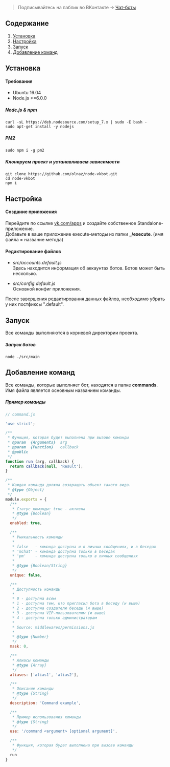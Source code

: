 > Подписывайтесь на паблик во ВКонтакте →
> [Чат-боты](https://vk.com/botsforchats)

## Содержание
1. [Установка](#Установка)
2. [Настройка](#Настройка)
3. [Запуск](#Запуск)
4. [Добавление команд](#Добавление-команд)

## Установка
#### Требования
* Ubuntu 16.04
* Node.js >=6.0.0

##### Node.js & npm
```
curl -sL https://deb.nodesource.com/setup_7.x | sudo -E bash -
sudo apt-get install -y nodejs
```

##### PM2
```
sudo npm i -g pm2
```

##### Клонируем проект и устанавливаем зависимости
```
git clone https://github.com/olnaz/node-vkbot.git
cd node-vkbot
npm i
```

## Настройка
#### Создание приложения
Перейдите по ссылке [vk.com/apps](https://vk.com/apps?act=manage) и создайте собственное Standalone-приложение.  
Добавьте в ваше приложение execute-методы из папки **_/execute**. (имя файла = название метода)  

#### Редактирование файлов
* _src/accounts.default.js_  
Здесь находится информация об аккаунтах ботов. Ботов может быть несколько.

* _src/config.default.js_  
Основной конфиг приложения.

После завершения редактирования данных файлов, необходимо убрать у них постфиксы ".default".

## Запуск
Все команды выполняются в корневой директории проекта.  

##### Запуск ботов
```
node ./src/main
```

## Добавление команд
Все команды, которые выполняет бот, находятся в папке **commands**. Имя файла является основным названием команды. 

##### Пример команды
```javascript
// command.js

'use strict';

/**
 * Функция, которая будет выполнена при вызове команды
 * @param  {Arguments}  arg
 * @param  {Function}   callback
 * @public
 */
function run (arg, callback) {
  return callback(null, 'Result');
}

/**
 * Каждая команда должна возвращать объект такого вида.
 * @type {Object}
 */
module.exports = {
  /**
   * Статус команды: true - активна
   * @type {Boolean}
   */
  enabled: true, 

  /**
   * Уникальность команды
   *
   * false   - команда доступна и в личных сообщениях, и в беседах
   * 'mchat' - команда доступна только в беседах
   * 'pm'    - команда доступна только в личных сообщениях
   * 
   * @type {Boolean/String}
   */
  unique: false, 

  /**
   * Доступность команды
   *
   * 0 - доступна всем
   * 1 - доступна тем, кто пригласил бота в беседу (и выше)
   * 2 - доступна создателю беседы (и выше)
   * 3 - доступна VIP-пользователям (и выше)
   * 4 - доступна только администраторам
   *
   * Source: middlewares/permissions.js
   * 
   * @type {Number}
   */
  mask: 0, 

  /**
   * Алиасы команды
   * @type {Array}
   */
  aliases: ['alias1', 'alias2'], 

  /**
   * Описание команды
   * @type {String}
   */
  description: 'Command example', 

  /**
   * Пример использования команды
   * @type {String}
   */
  use: '/command <argument> [optional argument]', 

  /**
   * Функция, которая будет выполнена при вызове команды
   */
  run
}
```
